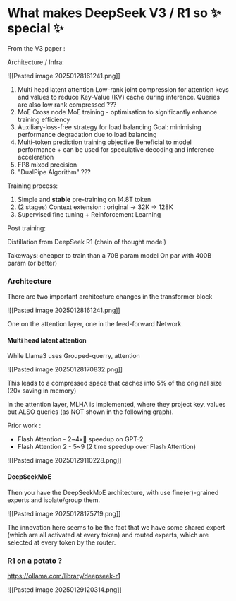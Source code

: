 

# What makes DeepSeek V3 / R1 so ✨ special ✨

From the V3 paper : 

Architecture / Infra: 

![[Pasted image 20250128161241.png]]

1. Multi head latent attention
	Low-rank joint compression for attention keys and values to reduce Key-Value (KV) cache during inference.
	Queries are also low rank compressed ???
1. MoE
	Cross node MoE training - optimisation to significantly enhance training efficiency
3. Auxiliary-loss-free strategy for load balancing
	 Goal: minimising performance degradation due to load balancing 
4. Multi-token prediction training objective
	Beneficial to model performance + can be used for speculative decoding and inference acceleration
5. FP8 mixed precision
6. "DualPipe Algorithm" ???


Training process:

1. Simple and **stable** pre-training on 14.8T token 
2. (2 stages) Context extension : original -> 32K -> 128K
3. Supervised fine tuning + Reinforcement Learning 

Post training:

Distillation from DeepSeek R1 (chain of thought model)


Takeways: cheaper to train than a 70B param model
On par with 400B param (or better)


### Architecture

There are two important architecture changes in the transformer block

![[Pasted image 20250128161241.png]]

One on the attention layer, one in the feed-forward Network.

#### Multi head latent attention

While Llama3 uses Grouped-querry, attention

![[Pasted image 20250128170832.png]]

This leads to a compressed space that caches into 5% of the original size (20x saving in memory)

In the attention layer, MLHA is implemented, where they project key, values but ALSO queries (as NOT shown in the following graph).

Prior work : 
- Flash Attention - 2~4x speedup on GPT-2 
- Flash Attention 2 - 5~9 (2 time speedup over Flash Attention)

![[Pasted image 20250129110228.png]]


#### DeepSeekMoE

Then you have the DeepSeekMoE architecture, with use fine(er)-grained experts and isolate/group them.

![[Pasted image 20250128175719.png]]

The innovation here seems to be the fact that we have some shared expert (which are all activated at every token) and routed experts, which are selected at every token by the router.



### R1 on a potato ?


https://ollama.com/library/deepseek-r1

![[Pasted image 20250129120314.png]]

